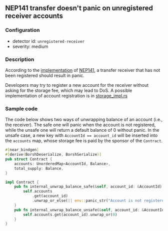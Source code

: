 ## NEP141 transfer doesn't panic on unregistered receiver accounts

### Configuration

* detector id: `unregistered-receiver`
* severity: medium

### Description

According to the [implementation](https://github.com/near/near-sdk-rs/blob/63ba6ecc9439ec1c319c1094d581653698229473/near-contract-standards/src/fungible_token/core_impl.rs#L58) of [NEP141](https://github.com/near/NEPs/blob/master/neps/nep-0141.md), a transfer receiver that has not been registered should result in panic.

Developers may try to register a new account for the receiver without asking for the storage fee, which may lead to DoS. A possible implementation of account registration is in [storage_impl.rs](https://github.com/near/near-sdk-rs/blob/1859ce4c201d2a85fbe921fdada1df59b00d2d8c/near-contract-standards/src/fungible_token/storage_impl.rs#L45)

### Sample code

The code below shows two ways of unwrapping balance of an account (i.e., the receiver). The safe one will panic when the account is not registered, while the unsafe one will return a default balance of 0 without panic. In the unsafe case, a new key with `AccountId == account_id` will be inserted into the `accounts` map, whose storage fee is paid by the sponsor of the `Contract`.

```rust
#[near_bindgen]
#[derive(BorshDeserialize, BorshSerialize)]
pub struct Contract {
    accounts: UnorderedMap<AccountId, Balance>,
    total_supply: Balance,
}

impl Contract {
    pub fn internal_unwrap_balance_safe(&self, account_id: &AccountId) -> Balance {
        self.accounts
            .get(account_id)
            .unwrap_or_else(|| env::panic_str("Account is not registered"))
    }
    pub fn internal_unwrap_balance_unsafe(&self, account_id: &AccountId) -> Balance {
        self.accounts.get(account_id).unwrap_or(0)
    }
}
```
